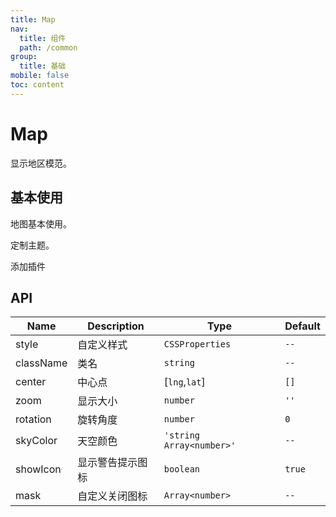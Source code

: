 ```yaml
---
title: Map
nav:
  title: 组件
  path: /common
group:
  title: 基础
mobile: false
toc: content
---
```


# Map

显示地区模范。

## 基本使用

地图基本使用。

<code src="./demo/index.tsx"></code>

定制主题。

<code src="./demo/index2.tsx"></code>

添加插件


## API

| Name      | Description      | Type                      | Default |
| --------- | ---------------- | ------------------------- | ------- |
| style     | 自定义样式       | `CSSProperties`           | `--`    |
| className | 类名             | `string`                  | `--`    |
| center    | 中心点           | [`lng`,`lat`]             | `[]`    |
| zoom      | 显示大小         | `number`                  | `''`    |
| rotation  | 旋转角度         | `number`                  | `0`     |
| skyColor  | 天空颜色         | `'string  Array<number>'` | `--`    |
| showIcon  | 显示警告提示图标 | `boolean`                 | `true`  |
| mask      | 自定义关闭图标   | `Array<number> `          | `--`    |
